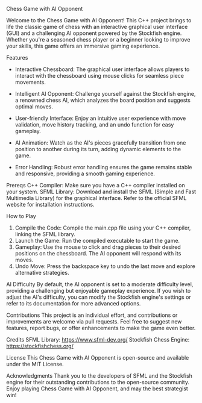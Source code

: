 Chess Game with AI Opponent

Welcome to the Chess Game with AI Opponent! This C++ project brings to life the classic game of chess with an interactive graphical user interface (GUI) and a challenging AI opponent powered by the Stockfish engine. 
Whether you're a seasoned chess player or a beginner looking to improve your skills, this game offers an immersive gaming experience.


Features

* Interactive Chessboard: The graphical user interface allows players to interact with the chessboard using mouse clicks for seamless piece movements.

* Intelligent AI Opponent: Challenge yourself against the Stockfish engine, a renowned chess AI, which analyzes the board position and suggests optimal moves.

* User-friendly Interface: Enjoy an intuitive user experience with move validation, move history tracking, and an undo function for easy gameplay.

* AI Animation: Watch as the AI's pieces gracefully transition from one position to another during its turn, adding dynamic elements to the game.

* Error Handling: Robust error handling ensures the game remains stable and responsive, providing a smooth gaming experience.

Prereqs
C++ Compiler: Make sure you have a C++ compiler installed on your system.
SFML Library: Download and install the SFML (Simple and Fast Multimedia Library) for the graphical interface. Refer to the official SFML website for installation instructions.

How to Play
1. Compile the Code: Compile the main.cpp file using your C++ compiler, linking the SFML library.
2. Launch the Game: Run the compiled executable to start the game.
3. Gameplay: Use the mouse to click and drag pieces to their desired positions on the chessboard. The AI opponent will respond with its moves.
4. Undo Move: Press the backspace key to undo the last move and explore alternative strategies.

AI Difficulty
By default, the AI opponent is set to a moderate difficulty level, providing a challenging but enjoyable gameplay experience. If you wish to adjust the AI's difficulty, you can modify the Stockfish engine's settings or refer to its documentation for more advanced options.


Contributions
This project is an individual effort, and contributions or improvements are welcome via pull requests. Feel free to suggest new features, report bugs, or offer enhancements to make the game even better.


Credits
SFML Library: https://www.sfml-dev.org/
Stockfish Chess Engine: https://stockfishchess.org/

License
This Chess Game with AI Opponent is open-source and available under the MIT License.



Acknowledgments
Thank you to the developers of SFML and the Stockfish engine for their outstanding contributions to the open-source community.
Enjoy playing Chess Game with AI Opponent, and may the best strategist win!
